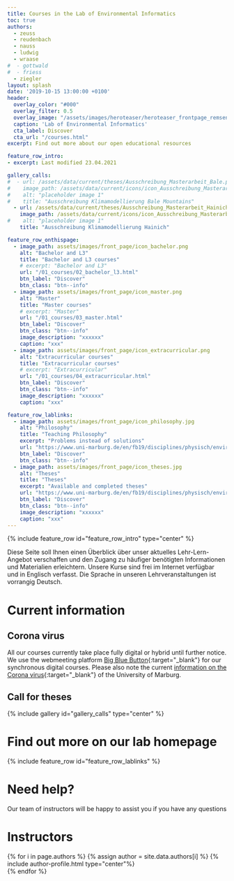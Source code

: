 ```yaml
---
title: Courses in the Lab of Environmental Informatics
toc: true
authors:
  - zeuss
  - reudenbach
  - nauss
  - ludwig
  - wraase
#  - gottwald
#  - friess
  - ziegler
layout: splash
date: '2019-10-15 13:00:00 +0100'
header:
  overlay_color: "#000"
  overlay_filter: 0.5
  overlay_image: "/assets/images/heroteaser/heroteaser_frontpage_remsens_title.jpg"
  caption: 'Lab of Environmental Informatics'
  cta_label: Discover
  cta_url: "/courses.html"
excerpt: Find out more about our open educational resources

feature_row_intro:
- excerpt: Last modified 23.04.2021

gallery_calls:
#  - url: /assets/data/current/theses/Ausschreibung_Masterarbeit_Bale.pdf
#    image_path: /assets/data/current/icons/icon_Ausschreibung_Masterarbeit_Bale.jpg
#    alt: "placeholder image 1"
#    title: "Ausschreibung Klimamodellierung Bale Mountains"
  - url: /assets/data/current/theses/Ausschreibung_Masterarbeit_Hainich.pdf
    image_path: /assets/data/current/icons/icon_Ausschreibung_Masterarbeit_Hainich.jpg
#    alt: "placeholder image 1"
    title: "Ausschreibung Klimamodellierung Hainich"

feature_row_onthispage:
  - image_path: assets/images/front_page/icon_bachelor.png
    alt: "Bachelor and L3"
    title: "Bachelor and L3 courses"
    # excerpt: "Bachelor and L3"
    url: "/01_courses/02_bachelor_l3.html"
    btn_label: "Discover"
    btn_class: "btn--info"
  - image_path: assets/images/front_page/icon_master.png
    alt: "Master"
    title: "Master courses"
    # excerpt: "Master"
    url: "/01_courses/03_master.html"
    btn_label: "Discover"
    btn_class: "btn--info"
    image_description: "xxxxxx"
    caption: "xxx"
  - image_path: assets/images/front_page/icon_extracurricular.png
    alt: "Extracurricular courses"
    title: "Extracurricular courses"
    # excerpt: "Extracurricular"
    url: "/01_courses/04_extracurricular.html"
    btn_label: "Discover"
    btn_class: "btn--info"
    image_description: "xxxxxx"
    caption: "xxx"

feature_row_lablinks:
  - image_path: assets/images/front_page/icon_philosophy.jpg
    alt: "Philosophy"
    title: "Teaching Philosophy"
    excerpt: "Problems instead of solutions"
    url: "https://www.uni-marburg.de/en/fb19/disciplines/physisch/environmentalinformatics/teaching/philosophy"
    btn_label: "Discover"
    btn_class: "btn--info"
  - image_path: assets/images/front_page/icon_theses.jpg
    alt: "Theses"
    title: "Theses"
    excerpt: "Available and completed theses"
    url: "https://www.uni-marburg.de/en/fb19/disciplines/physisch/environmentalinformatics/teaching/theses"
    btn_label: "Discover"
    btn_class: "btn--info"
    image_description: "xxxxxx"
    caption: "xxx"
---
```



{% include feature_row id="feature_row_intro" type="center" %}

Diese Seite soll Ihnen einen Überblick über unser aktuelles Lehr-Lern-Angebot verschaffen und den Zugang zu häufiger benötigten Informationen und Materialien erleichtern. 
Unsere Kurse sind frei im Internet verfügbar und in Englisch verfasst. 
Die Sprache in unseren Lehrveranstaltungen ist vorrangig Deutsch.


# Current information

## Corona virus
All our courses currently take place fully digital or hybrid until further notice. 
We use the webmeeting platform [Big Blue Button](https://www.uni-marburg.de/de/hrz/dienste/web-konferenzen/web-konferenz-bigbluebutton){:target="_blank"} for our synchronous digital courses. 
Please also note the current [information on the Corona virus](https://www.uni-marburg.de/de/universitaet/administration/sicherheit/coronavirus){:target="_blank"} of the University of Marburg.


## Call for theses


{% include gallery id="gallery_calls" type="center" %}



<!-- <br /> -->


<!--
# On this page
{% include feature_row id="feature_row_onthispage" %}
-->

# Find out more on our lab homepage
{% include feature_row id="feature_row_lablinks" %}


# Need help?
Our team of instructors will be happy to assist you if you have any questions


# Instructors

{% for i in page.authors %} 
  {% assign author = site.data.authors[i] %}
  {% include author-profile.html type="center"%}
 <br /> 
{% endfor %}



<!--
funkychunkypool
{: .notice--info}
[Philosophy](somewhere){: .btn .btn--info .btn--x-large} 
[Courses](somewhere){: .btn .btn--info .btn--x-large}
[Theses](somewhere){: .btn .btn--info .btn--x-large}
{% include gallery id="gallery_calls" caption="" type="center" %}

-->




